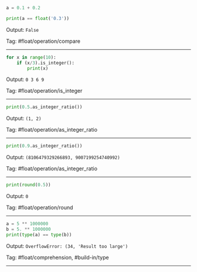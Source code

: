 ```python
a = 0.1 + 0.2

print(a == float('0.3'))
```
Output: `False`

Tag: #float/operation/compare

---
```python
for x in range(10):
    if (x/3).is_integer():
        print(x)
```
Output: `0 3 6 9`

Tag: #float/operation/is_integer

---
```python
print(0.5.as_integer_ratio())
```
Output: `(1, 2)`

Tag: #float/operation/as_integer_ratio

---
```python
print(0.9.as_integer_ratio())
```
Output: `(8106479329266893, 9007199254740992)`

Tag: #float/operation/as_integer_ratio

---
```python
print(round(0.5))
```
Output: `0`

Tag: #float/operation/round

---
```python
a = 5 ** 1000000
b = 5. ** 1000000
print(type(a) == type(b))

```

Output: `OverflowError: (34, 'Result too large')    `

Tag: #float/comprehension, #build-in/type

---